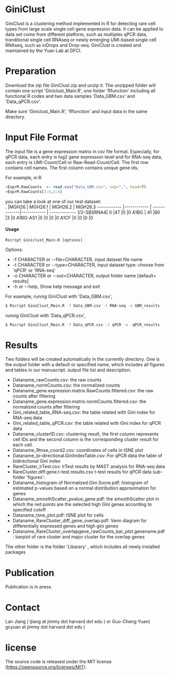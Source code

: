 # GiniClust

GiniClust is a clustering method implemented in R for detecting rare cell types from large scale single cell gene expression data. It can be applied to data set come from different platform, such as multiplex qPCR data, tranditional single cell RNAseq or newly emerging UMI-based single cell RNAseq, such as inDrops and Drop-seq. GiniClust is created and maintained by the Yuan Lab at DFCI.



# Preparation
Download the zip file GiniClust.zip and unzip it.  The unzipped folder will contain one script 'Giniclust_Main.R', one folder 'Rfunction' including all functional R codes and two data samples 'Data_GBM.csv' and 'Data_qPCR.csv'.

Make sure 'Giniclust_Main.R', 'Rfunction' and input data in the same directory.

# Input File Format
The input file is a gene expression matrix in csv file format.
Especially, for qPCR data, each entry is log2 gene expression level and for RNA-seq data, each entry is UMI-Count/Cell or Raw-Read-Count/Cell.  The first row contains cell names. The first column contains unique gene ids. 

For example, in R 
```R
>ExprM.RawCounts  <- read.csv("Data_GBM.csv", sep=",", head=T)
>ExprM.RawCounts[1:4,1:4]
```
you can take a look at one of our test dataset:  
.   |MGH26 | MGH26.1 | MGH26.2 | MGH26.3
------------ |------------ | -------------|------------ | -------------
1/2-SBSRNA4| 0      |47       |0       |0
A1BG          | 41      |80       |3       |0
A1BG-AS1        |0       |0       |0      |0
A1CF            |0       |0       |0       |0




#### Usage 
    Rscript Giniclust_Main.R [options]

Options:
- -f CHARACTER or  --file=CHARACTER, input dataset file name 
- -t CHARACTER or --type=CHARACTER, input dataset type: choose from 'qPCR' or 'RNA-seq' 
- -o CHARACTER or  --out=CHARACTER, output folder name [default= results]
- -h or  --help, Show help message and exit

For example, runnig GiniClust with 'Data_GBM.csv',
```sh
$ Rscript GiniClust_Main.R -f Data_GBM.csv -t RNA-seq -o GBM_results
```
runnig GiniClust with 'Data_qPCR.csv',
```sh
$ Rscript GiniClust_Main.R -f Data_qPCR.csv -t qPCR -o  qPCR_results
```
# Results
Two folders will be created automatically in the currently directory. 
One is the output folder with a default or specified name, which includes all figures and tables in our manuscript.
output file list and description:

- Dataname_rawCounts.csv: the raw counts 
- Dataname_normCounts.csv: the normalized counts
- Dataname_gene.expression.matrix.RawCounts.filtered.csv: the raw counts after filtering 
- Dataname_gene.expression.matrix.normCounts.filtered.csv: the normalized counts after filtering  
- Gini_related_table_RNA-seq.csv: the table related with Gini index for RNA-seq data
- Gini_related_table_qPCR.csv: the table related with Gini index for qPCR data
- Dataname_clusterID.csv: clustering result, the first column represents cell IDs and the second column is the corresponding cluster result for each cell.
- Dataname_Rtnse_coord2.csv: coordinates of cells in tSNE plot 
- Dataname_bi-directional.GiniIndexTable.csv: For qPCR data the table of bidirectional Gini index
- RareCluster_lrTest.csv: lrTest results by MAST analysis for RNA-seq data 
- RareCluster.diff.gene.t-test.results.csv t-test results for qPCR data
sub-folder 'figures':
- Dataname_histogram of Normalized.Gini.Socre.pdf: histogram of estimated p-values based on a normal distribution approximation for genes
- Dataname_smoothScatter_pvalue_gene.pdf: the smoothScatter plot in which the red points are the selected high Gini genes according to specified cutoff
- Dataname_tsne_plot.pdf: tSNE plot for cells
- Dataname_RareCluster_diff_gene_overlap.pdf: Venn diagram for differentially expressed genes and high gini genes
- Dataname_RareCluster_overlapgene_rawCounts_bar_plot.genename.pdf: barplot of rare cluster and major cluster for the overlap genes

The other folder is the folder 'Libarary' , which includes all newly installed packages


# Publication 
Publication is in press.

# Contact 
Lan Jiang ( ljiang at jimmy dot harvard dot edu ) or Guo-Cheng Yuan( gcyuan at jimmy dot harvard dot edu )

# license
The source code is released under the MIT license (https://opensource.org/licenses/MIT).
